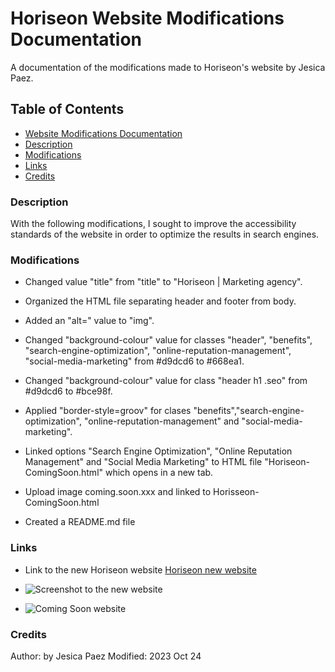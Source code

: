 # Horiseon Website Modifications Documentation

A documentation of the modifications made to Horiseon's website by Jesica Paez.

## Table of Contents

- [Website Modifications Documentation](#website-modifications-documentation)
- [Description](#description)
- [Modifications](#modifications)
- [Links](#link)
- [Credits](#credits)

### Description

With the following modifications, I sought to improve the accessibility standards of the website in order to optimize the results in search engines.

### Modifications

* Changed value "title" from "title" to "Horiseon | Marketing agency".

* Organized the HTML file separating header and footer from body.

* Added an "alt=" value to "img".

* Changed "background-colour" value for classes "header", "benefits", "search-engine-optimization", "online-reputation-management", "social-media-marketing" from #d9dcd6 to #668ea1.

* Changed "background-colour" value for class "header h1 .seo" from #d9dcd6 to #bce98f.

* Applied "border-style=groov" for clases "benefits","search-engine-optimization", "online-reputation-management" and "social-media-marketing".

* Linked options "Search Engine Optimization", "Online Reputation Management" and "Social Media Marketing" to HTML file "Horiseon-ComingSoon.html" which opens in a new tab.

* Upload image coming.soon.xxx and linked to Horisseon-ComingSoon.html

* Created a README.md file

### Links

* Link to the new Horiseon website [Horiseon new website](http://127.0.0.1:5500/Horiseon-Marketing.html)

* ![Screenshot to the new website](https://user-images.githubusercontent.com/101594583/277817384-d2639673-9ab8-4aa8-8798-c0b166e49577.png)

* ![Coming Soon website](https://user-images.githubusercontent.com/101594583/277817665-b2d3e32e-abce-4dfa-84d9-ff3358f890f3.png)

### Credits

Author: by Jesica Paez
Modified: 2023 Oct 24
